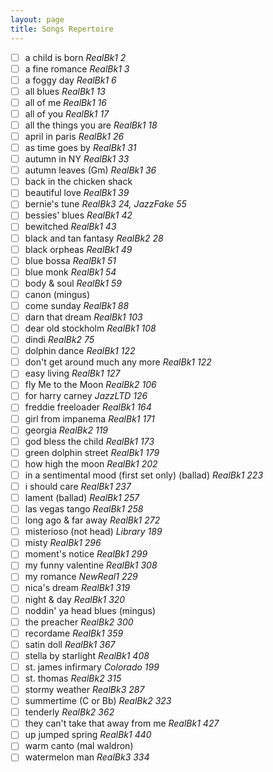 ```yaml
---
layout: page
title: Songs Repertoire
---
```

- [ ] a child is born *RealBk1 2*
- [ ] a fine romance *RealBk1 3*
- [ ] a foggy day *RealBk1 6*
- [ ] all blues *RealBk1 13*
- [ ]  all of me *RealBk1 16*
- [ ] all of you *RealBk1 17*
- [ ] all the things you are *RealBk1 18*
- [ ] april in paris *RealBk1 26*
- [ ] as time goes by *RealBk1 31*
- [ ] autumn in NY *RealBk1 33*
- [ ] autumn leaves (Gm) *RealBk1 36*
- [ ] back in the chicken shack
- [ ] beautiful love *RealBk1 39*
- [ ] bernie's tune *RealBk3 24, JazzFake 55*
- [ ] bessies' blues *RealBk1 42*
- [ ] bewitched *RealBk1 43*
- [ ] black and tan fantasy *RealBk2 28*
- [ ] black orpheas *RealBk1 49*
- [ ] blue bossa *RealBk1 51*
- [ ] blue monk *RealBk1 54*
- [ ] body & soul *RealBk1 59*
- [ ] canon (mingus)
- [ ] come sunday *RealBk1 88*
- [ ] darn that dream *RealBk1 103*
- [ ] dear old stockholm *RealBk1 108*
- [ ] dindi *RealBk2 75*
- [ ] dolphin dance *RealBk1 122*
- [ ] don't get around much any more *RealBk1 122*
- [ ] easy living *RealBk1 127*
- [ ] fly Me to the Moon *RealBk2 106*
- [ ] for harry carney *JazzLTD 126*
- [ ] freddie freeloader *RealBk1 164*
- [ ] girl from impanema *RealBk1 171*
- [ ] georgia *RealBk2 119*
- [ ] god bless the child *RealBk1 173*
- [ ] green dolphin street *RealBk1 179*
- [ ] how high the moon *RealBk1 202*
- [ ] in a sentimental mood (first set only)  (ballad) *RealBk1 223*
- [ ] i should care *RealBk1 237*
- [ ] lament (ballad) *RealBk1 257*
- [ ] las vegas tango *RealBk1 258*
- [ ] long ago & far away *RealBk1 272*
- [ ] misterioso (not head) *Library 189*
- [ ] misty *RealBk1 296*
- [ ] moment's notice *RealBk1 299*
- [ ] my funny valentine *RealBk1 308*
- [ ] my romance *NewReal1 229*
- [ ] nica's dream *RealBk1 319*
- [ ] night & day *RealBk1 320*
- [ ] noddin' ya head blues (mingus)
- [ ] the preacher *RealBk2 300*
- [ ] recordame *RealBk1 359*
- [ ] satin doll *RealBk1 367*
- [ ] stella by starlight *RealBk1 408*
- [ ] st. james infirmary *Colorado 199*
- [ ] st. thomas *RealBk2 315*
- [ ] stormy weather *RealBk3 287*
- [ ] summertime (C or Bb) *RealBk2 323*
- [ ] tenderly *RealBk2 362*
- [ ] they can't take that away from me *RealBk1 427*
- [ ] up jumped spring  *RealBk1 440*
- [ ] warm canto (mal waldron)
- [ ] watermelon man *RealBk3 334*
